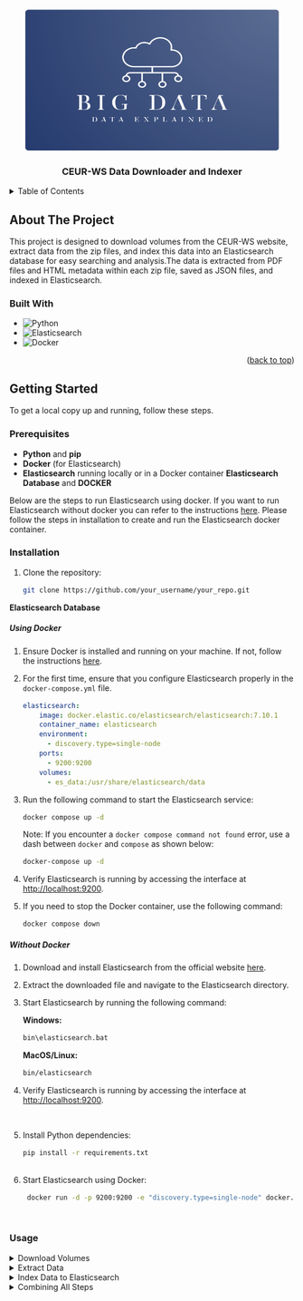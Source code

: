 <!-- Improved compatibility of back to top link: See: https://github.com/othneildrew/Best-README-Template/pull/73 -->
<a name="readme-top"></a>
<br />

<!-- PROJECT LOGO -->
<div align="center">
  <img src="image/big-data-logo.png" alt="Logo" width="450" height="250">
  <h3 align="center">CEUR-WS Data Downloader and Indexer</h3>
</div>

<!-- TABLE OF CONTENTS -->
<details>
  <summary>Table of Contents</summary>
  <ol>
    <li>
      <a href="#about-the-project">About The Project</a>
      <ul>
        <li><a href="#built-with">Built With</a></li>
      </ul>
    </li>
    <li>
      <a href="#getting-started">Getting Started</a>
      <ul>
        <li><a href="#prerequisites">Prerequisites</a></li>
        <li><a href="#installation">Installation</a></li>
      </ul>
    </li>
    <li><a href="#usage">Usage</a></li>
  </ol>
</details>

<!-- ABOUT THE PROJECT -->
## About The Project
This project is designed to download volumes from the CEUR-WS website, extract data from the zip files, and index this data into an Elasticsearch database for easy searching and analysis.The data is extracted from PDF files and HTML metadata within each zip file, saved as JSON files, and indexed in Elasticsearch.

### Built With
* ![Python](https://img.shields.io/badge/python-%233776AB.svg?style=for-the-badge&logo=python&logoColor=white)
* ![Elasticsearch](https://img.shields.io/badge/elasticsearch-%23005571.svg?style=for-the-badge&logo=elasticsearch&logoColor=white)
* ![Docker](https://img.shields.io/badge/docker-%230db7ed.svg?style=for-the-badge&logo=docker&logoColor=white)

<p align="right">(<a href="#readme-top">back to top</a>)</p>

<!-- GETTING STARTED -->
## Getting Started

To get a local copy up and running, follow these steps.

### Prerequisites
* **Python** and **pip**
* **Docker** (for Elasticsearch)
* **Elasticsearch** running locally or in a Docker container
<strong>Elasticsearch Database</strong> and <strong>DOCKER</strong>

Below are the steps to run Elasticsearch using docker. If you want to run Elasticsearch without docker you can refer to the instructions <a href="https://www.elastic.co/guide/en/elasticsearch/reference/current/docker.html#:~:text=Start%20a%20single-node%20cluster%20edit%201%20Install%20Docker.,Elasticsearch%20to%20ensure%20the%20Elasticsearch%20container%20is%20running.">here</a>.
Please follow the steps in installation to create and run the Elasticsearch docker container.
### Installation

1. Clone the repository:
   ```sh
   git clone https://github.com/your_username/your_repo.git
<strong>Elasticsearch Database</strong>

##### Using Docker

1. Ensure Docker is installed and running on your machine. If not, follow the instructions [here](https://docs.docker.com/get-docker/).

2. For the first time, ensure that you configure Elasticsearch properly in the `docker-compose.yml` file.

    ```yaml
    elasticsearch:
        image: docker.elastic.co/elasticsearch/elasticsearch:7.10.1
        container_name: elasticsearch
        environment:
          - discovery.type=single-node
        ports:
          - 9200:9200
        volumes:
          - es_data:/usr/share/elasticsearch/data
    ```

3. Run the following command to start the Elasticsearch service:

    ```sh
    docker compose up -d
    ```

    Note: If you encounter a `docker compose command not found` error, use a dash between `docker` and `compose` as shown below:

    ```sh
    docker-compose up -d
    ```

4. Verify Elasticsearch is running by accessing the interface at [http://localhost:9200](http://localhost:9200).

5. If you need to stop the Docker container, use the following command:

    ```sh
    docker compose down
    ```

 ##### Without Docker

1. Download and install Elasticsearch from the official website [here](https://www.elastic.co/downloads/elasticsearch).

2. Extract the downloaded file and navigate to the Elasticsearch directory.

3. Start Elasticsearch by running the following command:

    **Windows:**

    ```sh
    bin\elasticsearch.bat
    ```

    **MacOS/Linux:**

    ```sh
    bin/elasticsearch
    ```

4. Verify Elasticsearch is running by accessing the interface at [http://localhost:9200](http://localhost:9200).

<br />



5. Install Python dependencies:
    ```sh
    pip install -r requirements.txt



6. Start Elasticsearch using Docker:
   ```sh
    docker run -d -p 9200:9200 -e "discovery.type=single-node" docker.elastic.co/elasticsearch/elasticsearch:7.10.1

<br />
 
### Usage

<details>
  <summary>Download Volumes</summary>
  <p>Run the following command to download volumes from the CEUR-WS website:</p>
  
  <pre><code>python downloader.py</code></pre>
</details>

<details>
  <summary>Extract Data</summary>
  <p>Run the following command to extract data from the downloaded PDF files:</p>
  
  <pre><code>python extractor.py</code></pre>
</details>

<details>
  <summary>Index Data to Elasticsearch</summary>
  <p>Make sure Elasticsearch is running, then run the following command to index data:</p>
  
  <pre><code>python database.py</code></pre>
</details>

<details>
  <summary>Combining All Steps</summary>
  <p>You can also run all steps sequentially using <code>main.py</code>:</p>
  
  <pre><code>python main.py</code></pre>
</details>